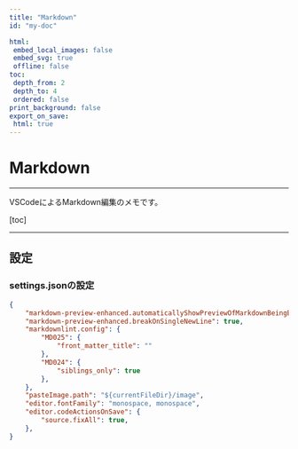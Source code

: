 ```yaml
---
title: "Markdown"
id: "my-doc"

html:
 embed_local_images: false
 embed_svg: true
 offline: false
toc:
 depth_from: 2
 depth_to: 4
 ordered: false
print_background: false
export_on_save:
 html: true
---
```


<!-- @import "../less/common.less" -->

# Markdown

---

VSCodeによるMarkdown編集のメモです。

[toc]

---

## 設定

### settings.jsonの設定

```json
{
    "markdown-preview-enhanced.automaticallyShowPreviewOfMarkdownBeingEdited": true,
    "markdown-preview-enhanced.breakOnSingleNewLine": true,
    "markdownlint.config": {
        "MD025": {
            "front_matter_title": ""
        },
        "MD024": {
            "siblings_only": true
        },
    },
    "pasteImage.path": "${currentFileDir}/image",
    "editor.fontFamily": "monospace, monospace",
    "editor.codeActionsOnSave": {
        "source.fixAll": true,
    },
}
```
